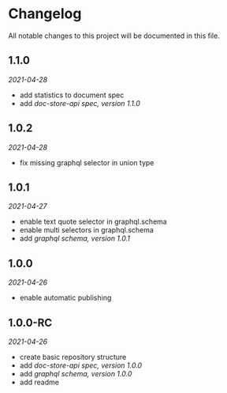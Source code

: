 # Changelog
All notable changes to this project will be documented in this file.
## 1.1.0
*2021-04-28*
* add statistics to document spec
* add *doc-store-api spec, version 1.1.0*
## 1.0.2
*2021-04-28*
* fix missing graphql selector in union type
## 1.0.1
*2021-04-27*
* enable text quote selector in graphql.schema
* enable multi selectors in graphql.schema
* add *graphql schema, version 1.0.1*
## 1.0.0
*2021-04-26*
* enable automatic publishing
## 1.0.0-RC
*2021-04-26*
* create basic repository structure
* add *doc-store-api spec, version 1.0.0*
* add *graphql schema, version 1.0.0*
* add readme
